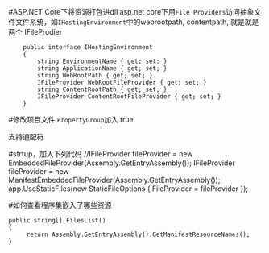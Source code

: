 ﻿#ASP.NET Core下将资源打包进dll
asp.net core下用`File Providers`访问抽象文件文件系统，如`IHostingEnvironment`中的webrootpath, contentpath, 就是就是两个 IFileProdier
```
    public interface IHostingEnvironment
    {
        string EnvironmentName { get; set; }
        string ApplicationName { get; set; }
        string WebRootPath { get; set; }.
        IFileProvider WebRootFileProvider { get; set; }
        string ContentRootPath { get; set; }
        IFileProvider ContentRootFileProvider { get; set; }
    }
```

#修改项目文件
```PropertyGroup```加入
<GenerateEmbeddedFilesManifest>true</GenerateEmbeddedFilesManifest>

 <ItemGroup>
    <EmbeddedResource Include="Images/*.*" />
</ItemGroup>  
支持通配符

#strtup，加入下列代码
//IFileProvider fileProvider = new EmbeddedFileProvider(Assembly.GetEntryAssembly());
IFileProvider fileProvider = new ManifestEmbeddedFileProvider(Assembly.GetEntryAssembly());
app.UseStaticFiles(new StaticFileOptions { FileProvider = fileProvider });

#如何查看程序集嵌入了哪些资源
```
public string[] FilesList()
{
     return Assembly.GetEntryAssembly().GetManifestResourceNames();
}
```
